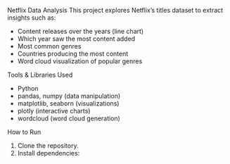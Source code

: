 Netflix Data Analysis
This project explores Netflix’s titles dataset to extract insights such as:
- Content releases over the years (line chart)
- Which year saw the most content added
- Most common genres
- Countries producing the most content
- Word cloud visualization of popular genres

Tools & Libraries Used
- Python
- pandas, numpy (data manipulation)
- matplotlib, seaborn (visualizations)
- plotly (interactive charts)
- wordcloud (word cloud generation)

How to Run
1. Clone the repository.
2. Install dependencies:
